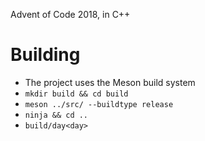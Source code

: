 Advent of Code 2018, in C++

# Building
* The project uses the Meson build system
* `mkdir build && cd build`
* `meson ../src/ --buildtype release`
* `ninja && cd ..`
* `build/day<day>`

